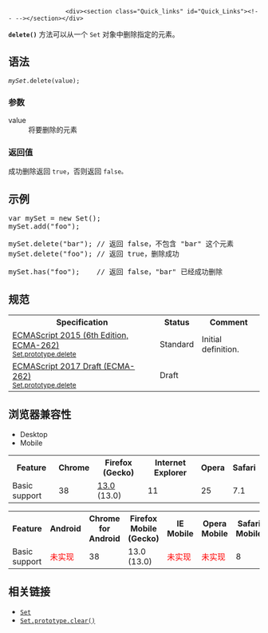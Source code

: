 
                
                  
                    <div><section class="Quick_links" id="Quick_Links"><!-- --></section></div>

<p><code><strong>delete()</strong></code> &#x65B9;&#x6CD5;&#x53EF;&#x4EE5;&#x4ECE;&#x4E00;&#x4E2A; <code>Set</code> &#x5BF9;&#x8C61;&#x4E2D;&#x5220;&#x9664;&#x6307;&#x5B9A;&#x7684;&#x5143;&#x7D20;&#x3002;</p>

<h2 name="Syntax" id="Syntax">&#x8BED;&#x6CD5;</h2>

<pre class="syntaxbox"><code><em>mySet</em>.delete(value);</code></pre>

<h3 id="&#x53C2;&#x6570;">&#x53C2;&#x6570;</h3>

<dl>
 <dt>value</dt>
 <dd>&#x5C06;&#x8981;&#x5220;&#x9664;&#x7684;&#x5143;&#x7D20;</dd>
</dl>

<h3 id="&#x8FD4;&#x56DE;&#x503C;">&#x8FD4;&#x56DE;&#x503C;</h3>

<p>&#x6210;&#x529F;&#x5220;&#x9664;&#x8FD4;&#x56DE; <code>true</code>&#xFF0C;&#x5426;&#x5219;&#x8FD4;&#x56DE; <code>false&#x3002;</code></p>

<h2 name="Examples" id="Examples">&#x793A;&#x4F8B;</h2>

<pre class="brush: js">var mySet = new Set();
mySet.add(&quot;foo&quot;);

mySet.delete(&quot;bar&quot;); // &#x8FD4;&#x56DE; false&#xFF0C;&#x4E0D;&#x5305;&#x542B; &quot;bar&quot; &#x8FD9;&#x4E2A;&#x5143;&#x7D20;
mySet.delete(&quot;foo&quot;); // &#x8FD4;&#x56DE; true&#xFF0C;&#x5220;&#x9664;&#x6210;&#x529F;

mySet.has(&quot;foo&quot;);    // &#x8FD4;&#x56DE; false&#xFF0C;&quot;bar&quot; &#x5DF2;&#x7ECF;&#x6210;&#x529F;&#x5220;&#x9664;
</pre>

<h2 id="&#x89C4;&#x8303;">&#x89C4;&#x8303;</h2>

<table class="standard-table">
 <tbody>
  <tr>
   <th scope="col">Specification</th>
   <th scope="col">Status</th>
   <th scope="col">Comment</th>
  </tr>
  <tr>
   <td><a lang="en" hreflang="en" href="http://www.ecma-international.org/ecma-262/6.0/#sec-set.prototype.delete" class="external">ECMAScript 2015 (6th Edition, ECMA-262)<br><small lang="zh-CN">Set.prototype.delete</small></a></td>
   <td><span class="spec-Standard">Standard</span></td>
   <td>Initial definition.</td>
  </tr>
  <tr>
   <td><a lang="en" hreflang="en" href="https://tc39.github.io/ecma262/#sec-set.prototype.delete" class="external">ECMAScript 2017 Draft (ECMA-262)<br><small lang="zh-CN">Set.prototype.delete</small></a></td>
   <td><span class="spec-Draft">Draft</span></td>
   <td>&#xA0;</td>
  </tr>
 </tbody>
</table>

<h2 id="&#x6D4F;&#x89C8;&#x5668;&#x517C;&#x5BB9;&#x6027;">&#x6D4F;&#x89C8;&#x5668;&#x517C;&#x5BB9;&#x6027;</h2>

<p></p><div class="htab"> 
    <a name="AutoCompatibilityTable" id="AutoCompatibilityTable"></a> 
    <ul> 
        <li class="selected"><a>Desktop</a></li> 
        <li><a>Mobile</a></li> 
    </ul> 
</div><p></p>

<div id="compat-desktop">
<table class="compat-table">
 <tbody>
  <tr>
   <th>Feature</th>
   <th>Chrome</th>
   <th>Firefox (Gecko)</th>
   <th>Internet Explorer</th>
   <th>Opera</th>
   <th>Safari</th>
  </tr>
  <tr>
   <td>Basic support</td>
   <td>38</td>
   <td><a title="Released on 2012-06-05." href="/en-US/Firefox/Releases/13">13.0</a> (13.0)</td>
   <td>11</td>
   <td>25</td>
   <td>7.1</td>
  </tr>
 </tbody>
</table>
</div>

<div id="compat-mobile">
<table class="compat-table">
 <tbody>
  <tr>
   <th>Feature</th>
   <th>Android</th>
   <th>Chrome for Android</th>
   <th>Firefox Mobile (Gecko)</th>
   <th>IE Mobile</th>
   <th>Opera Mobile</th>
   <th>Safari Mobile</th>
  </tr>
  <tr>
   <td>Basic support</td>
   <td><span style="color: #f00;">&#x672A;&#x5B9E;&#x73B0;</span></td>
   <td>38</td>
   <td>13.0 (13.0)</td>
   <td><span style="color: #f00;">&#x672A;&#x5B9E;&#x73B0;</span></td>
   <td><span style="color: #f00;">&#x672A;&#x5B9E;&#x73B0;</span></td>
   <td>8</td>
  </tr>
 </tbody>
</table>
</div>

<h2 name="See_also" id="See_also">&#x76F8;&#x5173;&#x94FE;&#x63A5;</h2>

<ul>
 <li><a title="&#x96C6;&#x5408;&#xFF08;Set&#xFF09;&#x5BF9;&#x8C61;&#x5141;&#x8BB8;&#x4F60;&#x5B58;&#x50A8;&#x4EFB;&#x610F;&#x7C7B;&#x578B;&#x7684;&#x552F;&#x4E00;&#x503C;&#xFF08;&#x4E0D;&#x80FD;&#x91CD;&#x590D;&#xFF09;&#xFF0C;&#x65E0;&#x8BBA;&#x5B83;&#x662F;&#x539F;&#x59CB;&#x503C;&#x6216;&#x8005;&#x662F;&#x5BF9;&#x8C61;&#x5F15;&#x7528;&#x3002;" href="/zh-CN/docs/Web/JavaScript/Reference/Global_Objects/Set"><code>Set</code></a></li>
 <li><a title="clear() &#x65B9;&#x6CD5;&#x7528;&#x6765;&#x6E05;&#x7A7A;&#x4E00;&#x4E2A; Set &#x5BF9;&#x8C61;&#x4E2D;&#x7684;&#x6240;&#x6709;&#x5143;&#x7D20;&#x3002;" href="/zh-CN/docs/Web/JavaScript/Reference/Global_Objects/Set/clear"><code>Set.prototype.clear()</code></a></li>
</ul>
                  
                
              